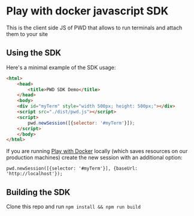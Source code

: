 # Play with docker javascript SDK

This is the client side JS of PWD that allows to run terminals and attach them to your site


## Using the SDK

Here's a minimal example of the SDK usage:


```html
<html>
    <head>
        <title>PWD SDK Demo</title>
    </head>
    <body>
    <div id="myTerm" style="width 500px; height: 500px;"></div>
    <script src="./dist/pwd.js"></script>
    <script>
        pwd.newSession([{selector: '#myTerm'}]);
    </script>                                                                                                                                                                                                                                
    </body>
</html>
```

If you are running [Play with Docker](https://github.com/play-with-docker/play-with-docker) locally (which saves resources on our production machines) create the new session with an additional option:
```
pwd.newSession([{selector: '#myTerm'}], {baseUrl: 'http://localhost'});
```

## Building the SDK

Clone this repo and run `npm install && npm run build`
